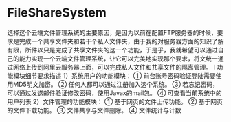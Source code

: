 # FileShareSystem
选择这个云端文件管理系统的主要原因，是因为以前在配置FTP服务器的时候，要求是完成一个共享文件夹和若干个私人文件夹，由于我的对服务器方面的知识了解有限，所件以只是完成了共享文件夹的这一个功能，于是乎，我就希望可以通过自己的能力实现一个云端文件管理系统，让它可以完美地实现那个要求，将文统一通过网络上传到阿里云服务器上面，可以完成私人文件和共享文件的隔离管理。
Ⅰ 功能模块细节要求描述
1）系统用户的功能模块：
① 前台账号密码验证登陆需要使用MD5明文加密。
② 任何人都可以通过注册加入这个系统。
③ 若忘记密码，可以通过发送邮件验证修改密码，使用Javax的mail包。
④ 可查看当前系统中的用户列表
2）文件管理的功能模块：
① 基于网页的文件上传功能。
② 基于网页的文件下载功能。
③ 文件共享与文件删除。
④ 文件统计与计数
